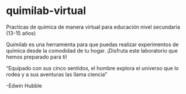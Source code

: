 # quimilab-virtual
Practicas de química de manera virtual para educación nivel secundaria (13-15 años)

Quimilab es una herramienta para que puedas realizar experimentos de química desde la comodidad
de tu hogar. ¡Disfruta este laboratorio que hemos preparado para ti!

 “Equipado con sus cinco sentidos, el hombre explora el universo que lo rodea y a sus aventuras
 las llama ciencia”
  
   -Edwin Hubble
   
   
   
